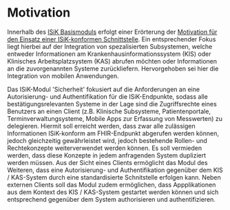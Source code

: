 # Motivation

Innerhalb des [ISiK Basismoduls](https://simplifier.net/guide/ImplementierungsleitfadenISiK-Basismodul/Einfuehrung) erfolgt einer Erörterung der [Motivation für den Einsatz einer ISiK-konformen Schnittstelle](https://simplifier.net/guide/ImplementierungsleitfadenISiK-Basismodul/Motivation). Ein entsprechender Fokus liegt hierbei auf der Integration von spezalisierten Subsystemen, welche entweder Informationen am Krankenhausinformationssystem (KIS) oder Klinisches Arbeitsplatzsystem (KAS) abrufen möchten oder Informationen an die zuvorgenannten Systeme zurückliefern. Hervorgehoben sei hier die Integration von mobilen Anwendungen. 

Das ISiK-Modul 'Sicherheit' fokusiert auf die Anforderungen an eine Autorisierung- und Authentifikation für die ISiK-Endpunkte, sodass alle bestätigungsrelevanten Systeme in der Lage sind die Zugriffsrechte eines Benutzers an einen Client (z.B. Klinische Subsysteme, Patientenportale, Terminverwaltungsysteme, Mobile Apps zur Erfassung von Messwerten) zu delegieren. Hiermit soll erreicht werden, dass zwar alle zulässigen Informationen ISiK-konform am FHIR-Endpunkt abgerufen werden können, jedoch gleichzeitig gewährleistet wird, jedoch bestehende Rollen- und Rechtekonzepte weiterverwendet werden können. Es soll vermieden werden, dass diese Konzepte in jedem anfragenden System dupliziert werden müssen. Aus der Sicht eines Clients ermöglicht das Modul des Weiteren, dass eine Autorisierung- und Authentifikation gegenüber dem KIS / KAS-System durch eine standardisierte Schnitstelle erfolgen kann. Neben externen Clients soll das Modul zudem ermöglichen, dass Appplikationen aus dem Kontext des KIS / KAS-System gestartet werden können und sich entsprechend gegenüber dem System authorisieren und authentifizieren.

